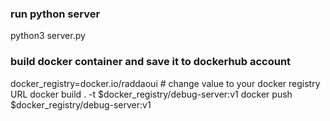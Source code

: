 ### run python server
python3 server.py

### build docker container and save it to dockerhub account
docker_registry=docker.io/raddaoui # change value to your docker registry URL
docker build . -t $docker_registry/debug-server:v1
docker push $docker_registry/debug-server:v1